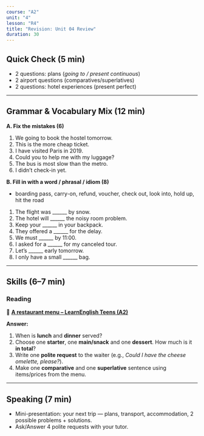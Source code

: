 ```yaml
---
course: "A2"
unit: "4"
lesson: "R4"
title: "Revision: Unit 04 Review"
duration: 30
---
```


## Quick Check (5 min)
- 2 questions: plans (*going to / present continuous*)  
- 2 airport questions (comparatives/superlatives)  
- 2 questions: hotel experiences (present perfect)

---

## Grammar & Vocabulary Mix (12 min)
**A. Fix the mistakes (6)**
1. We going to book the hostel tomorrow.  
2. This is the more cheap ticket.  
3. I have visited Paris in 2019.  
4. Could you to help me with my luggage?  
5. The bus is most slow than the metro.  
6. I didn’t check-in yet.

**B. Fill in with a word / phrasal / idiom (8)**
- boarding pass, carry-on, refund, voucher, check out, look into, hold up, hit the road

1. The flight was ______ by snow.  
2. The hotel will ______ the noisy room problem.  
3. Keep your ______ in your backpack.  
4. They offered a ______ for the delay.  
5. We must ______ by 11:00.  
6. I asked for a ______ for my canceled tour.  
7. Let’s ______ early tomorrow.  
8. I only have a small ______ bag.

---

## Skills (6–7 min)

### Reading
📰 **[A restaurant menu – LearnEnglish Teens (A2)](https://learnenglishteens.britishcouncil.org/skills/reading/a2-reading/restaurant-menu)**

**Answer:**
1) When is **lunch** and **dinner** served?  
2) Choose one **starter**, one **main/snack** and one **dessert**. How much is it **in total**?  
3) Write one **polite request** to the waiter (e.g., *Could I have the cheese omelette, please?*).  
4) Make one **comparative** and one **superlative** sentence using items/prices from the menu.


---

## Speaking (7 min)
- Mini-presentation: your next trip — plans, transport, accommodation, 2 possible problems + solutions.  
- Ask/Answer 4 polite requests with your tutor.
